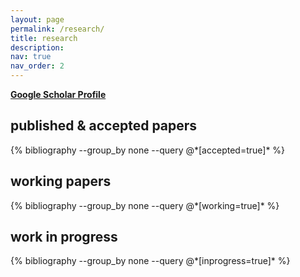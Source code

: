 ```yaml
---
layout: page
permalink: /research/
title: research
description:
nav: true
nav_order: 2
---
```


<!-- _pages/research.md -->
 <a href="https://scholar.google.com/citations?user=0A45b-kAAAAJ&hl=en"><b>Google Scholar Profile</b></a>
    <p></p>
<h2>published & accepted papers</h2>
<div class="publications">
  {% bibliography --group_by none --query @*[accepted=true]* %}
</div>

<h2>working papers</h2>
<div class="publications">
  {% bibliography --group_by none --query @*[working=true]* %}
</div>

<h2>work in progress</h2>
<div class="publications">
  {% bibliography --group_by none --query @*[inprogress=true]* %}
</div>

